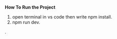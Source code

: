 **How To Run the Project**


1. open terminal in vs code then write npm install.
2. npm run dev.


.
